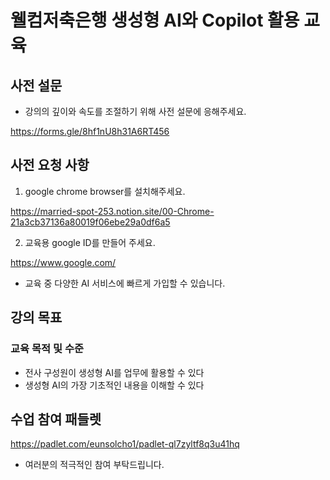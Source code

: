 # 웰컴저축은행 생성형 AI와 Copilot 활용 교육

## 사전 설문
- 강의의 깊이와 속도를 조절하기 위해 사전 설문에 응해주세요.

https://forms.gle/8hf1nU8h31A6RT456

## 사전 요청 사항 
1. google chrome browser를 설치해주세요.

https://married-spot-253.notion.site/00-Chrome-21a3cb37136a80019f06ebe29a0df6a5

2. 교육용 google ID를 만들어 주세요. 

https://www.google.com/
- 교육 중 다양한 AI 서비스에 빠르게 가입할 수 있습니다.

## 강의 목표

### 교육 목적 및 수준
- 전사 구성원이 생성형 AI를 업무에 활용할 수 있다
- 생성형 AI의 가장 기초적인 내용을 이해할 수 있다

## 수업 참여 패들렛
https://padlet.com/eunsolcho1/padlet-ql7zyltf8q3u41hq
- 여러분의 적극적인 참여 부탁드립니다.

